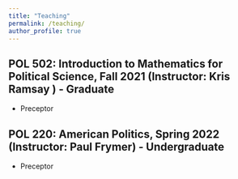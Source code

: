 ```yaml
---
title: "Teaching"
permalink: /teaching/
author_profile: true
---
```

## POL 502: Introduction to Mathematics for Political Science, Fall 2021 (Instructor: Kris Ramsay ) - Graduate
- Preceptor

## POL 220: American Politics, Spring 2022 (Instructor: Paul Frymer) - Undergraduate
- Preceptor
